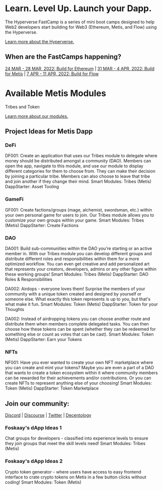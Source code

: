 # Learn. Level Up. Launch your Dapp.

The Hyperverse FastCamp is a series of mini boot camps designed to help Web2 developers start building for Web3 (Ethereum, Metis, and Flow) using the Hyperverse.

[Learn more about the Hyperverse.](https://go.hyperverse.dev/fastcamp/)

## When are the FastCamps happening?

[24 MAR - 28 MAR, 2022: Build for Ethereum](https://q5xg9k10cux.typeform.com/to/oyXFQcoU?typeform-source=go.hyperverse.dev) | 
[31 MAR - 4 APR, 2022: Build for Metis](https://q5xg9k10cux.typeform.com/to/tEjRsme1?typeform-source=go.hyperverse.dev) | 
[7 APR - 11 APR, 2022: Build for Flow](https://q5xg9k10cux.typeform.com/to/S7WXUU2Z?typeform-source=go.hyperverse.dev)

# Available Metis Modules

Tribes and Token

[Learn more about our modules.](https://docs.hyperverse.dev/basics/modules)

## Project Ideas for Metis Dapp

### DeFi

DF001: Create an application that uses our Tribes module to delegate where money should be distributed amongst a community (DAO). Members can open the app, navigate to this module, and use our module to display different categories for them to choose from. They can make their decision by joining a particular tribe. Members can also choose to leave that tribe and join another if they change their mind.
Smart Modules: Tribes (Metis)
DappStarter: Asset Tooling

### GameFi

GF001: Create factions/groups (mage, alchemist, swordsman, etc.) within your own personal game for users to join. Our Tribes module allows you to customize your own groups within your game.
Smart Modules: Tribes (Metis)
DappStarter: Create Factions

### DAO

DA001: Build sub-communities within the DAO you’re starting or an active member in. With our Tribes module you can develop different groups and distribute different roles and responsibilities within them for a more optimized workflow. You can even get creative and add personalized art that represents your creators, developers, admins or any other figure within these working groups!
Smart Modules: Tribes (Metis)
DappStarter: DAO Roles & Responsibilities

DA002: Airdops - everyone loves them! Surprise the members of your community with a unique token created and designed by yourself or someone else. What exactly this token represents is up to you, but that's what make it fun.
Smart Modules: Token (Metis)
DappStarter: Token for your Thoughts

DA002: Instead of airdropping tokens you can choose another route and distribute them when members complete delegated tasks. You can then choose how these tokens can be spent (whether they can be redeemed for something else or count as votes that can be cast).
Smart Modules: Token (Metis)
DappStarter: Earn your Tokens

### NFTs

NF001: Have you ever wanted to create your own NFT marketplace where you can create and mint your tokens? Maybe you are even a part of a DAO that wants to create a token ecosystem within it where community members can be rewarded for their achievements and/or contributions. Or you can create NFTs to represent anything else of your choosing!
Smart Modules: Token (Metis)
DappStarter: Token Marketplace

## Join our community:
[Discord](https://discord.com/invite/uqecGxg) | 
[Discourse](forum.decentology.com) | 
[Twitter](www.twitter.com/decentology) | 
[Decentology](www.decentology.com)

### Foskaay's dApp Ideas 1

Chat groups for developers - classified into experience levels to ensure they join groups that meet the skill levels need!
Smart Modules: Tribes (Metis)

### Foskaay's dApp Ideas 2

Crypto token generator - where users have access to easy frontend interface to crate crypto tokens on Metis in a few button clicks without coding!
Smart Modules: Token (Metis)